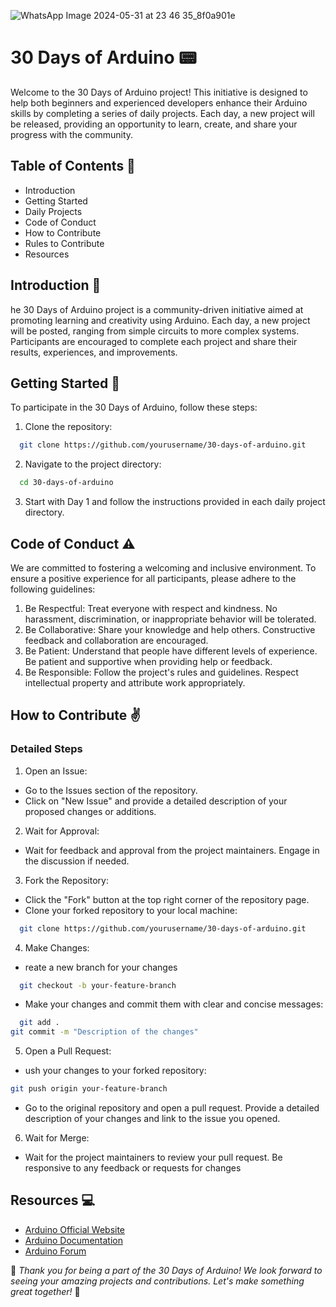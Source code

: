 
![WhatsApp Image 2024-05-31 at 23 46 35_8f0a901e](https://github.com/jitacm/-30DaysDevChallenge-/assets/163456457/04c46e05-46f3-43d0-9a52-f5958366661a)


# **30 Days of Arduino** 📟

Welcome to the 30 Days of Arduino project! This initiative is designed to help both beginners and experienced developers enhance their Arduino skills by completing a series of daily projects. Each day, a new project will be released, providing an opportunity to learn, create, and share your progress with the community.


## Table of Contents 🔢

- Introduction
- Getting Started
- Daily Projects
- Code of Conduct
- How to Contribute
- Rules to Contribute
- Resources


## Introduction 🚀 

he 30 Days of Arduino project is a community-driven initiative aimed at promoting learning and creativity using Arduino. Each day, a new project will be posted, ranging from simple circuits to more complex systems. Participants are encouraged to complete each project and share their results, experiences, and improvements.

## Getting Started 🌟

To participate in the 30 Days of Arduino, follow these steps:

1. Clone the repository:
```bash
  git clone https://github.com/yourusername/30-days-of-arduino.git

```
2. Navigate to the project directory:
```bash
  cd 30-days-of-arduino

```
3. Start with Day 1 and follow the instructions provided in each daily project directory.

## Code of Conduct ⚠️
We are committed to fostering a welcoming and inclusive environment. To ensure a positive experience for all participants, please adhere to the following guidelines:

1.  Be Respectful: Treat everyone with respect and kindness. No harassment, discrimination, or inappropriate behavior will be tolerated.
2.  Be Collaborative: Share your knowledge and help others. Constructive feedback and collaboration are encouraged.
3.  Be Patient: Understand that people have different levels of experience. Be patient and supportive when providing help or feedback.
4.  Be Responsible: Follow the project's rules and guidelines. Respect intellectual property and attribute work appropriately.

## How to Contribute ✌️
### Detailed Steps

1. Open an Issue:

- Go to the Issues section of the repository.
- Click on "New Issue" and provide a detailed description of your proposed changes or additions.

2. Wait for Approval:

- Wait for feedback and approval from the project maintainers. Engage in the discussion if needed.

3. Fork the Repository:

- Click the "Fork" button at the top right corner of the repository page.
- Clone your forked repository to your local machine:
```bash
  git clone https://github.com/yourusername/30-days-of-arduino.git

```
4. Make Changes:
- reate a new branch for your changes
```bash
  git checkout -b your-feature-branch


```
- Make your changes and commit them with clear and concise messages:
```bash
  git add .
git commit -m "Description of the changes"

```
5. Open a Pull Request:
- ush your changes to your forked repository:
```bash
git push origin your-feature-branch

```
- Go to the original repository and open a pull request. Provide a detailed description of your changes and link to the issue you opened.

6. Wait for Merge:
- Wait for the project maintainers to review your pull request. Be responsive to any feedback or requests for changes

## Resources 💻

- [Arduino Official Website](https://www.arduino.cc/)
- [Arduino Documentation](https://www.arduino.cc/)
- [Arduino Forum](https://www.arduino.cc/)


 💫 *Thank you for being a part of the 30 Days of Arduino! We look forward to seeing your amazing projects and contributions. Let's make something great together!* 🌟
